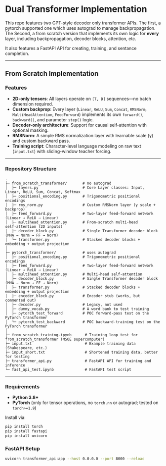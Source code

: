 # Dual Transformer Implementation
This repo features two GPT-style decoder only transformer APIs. The first, a pytorch supported one which uses autograd to manage backpropagation. The Second, a from scratch version that implements its own logic for **every** layer, including backpropagation, decoder blocks, attention, etc.

It also features a FastAPI API for creating, training, and sentance completion.

---
## From Scratch Implementation
### Features

- **2D-only tensors**: All layers operate on `[T, D]` sequences—no batch dimension required.  
- **Custom backprop**: Every layer (`Linear`, `ReLU`, `Sum`, `Concat`, `RMSNorm`, `MultiHeadAttention`, `FeedForward`) implements its own `forward()`, `backward()`, and parameter `step()` logic.  
- **Decoder-only architecture**: Support for causal self-attention with optional masking.  
- **RMSNorm**: A simple RMS normalization layer with learnable scale (γ) and custom backward pass.  
- **Training script**: Character-level language modeling on raw text (`input.txt`) with sliding-window teacher forcing.

---

### Repository Structure
```
.
├─ from_scratch_transformer/       # no autograd
│  ├─ layers.py                    # Core Layer classes: Input, Linear, ReLU, Sum, Concat, Softmax
│  ├─ positional_encoding.py       # Trigonometric positional encodings
│  ├─ rms_norm.py                  # Custom RMSNorm layer (γ scale + backprop)
│  ├─ feed_forward.py              # Two‑layer feed‑forward network (Linear → ReLU → Linear)
│  ├─ multihead_attention.py       # From‑scratch multi‑head self‑attention (2D inputs)
│  ├─ decoder_block.py             # Single Transformer decoder block (MHA → Norm → FF → Norm)
│  └─ transformer.py               # Stacked decoder blocks + embedding + output projection
│
├─ pytorch_transformer/            # uses autograd
│  ├─ positional_encoding.py       # Trigonometric positional encodings
│  ├─ feed_forward.py              # Two‑layer feed‑forward network (Linear → ReLU → Linear)
│  ├─ multihead_attention.py       # Multi‑head self‑attention
│  ├─ decoder_block.py             # Single Transformer decoder block (MHA → Norm → FF → Norm)
│  ├─ transformer.py               # Stacked decoder blocks + embedding + output projection
│  ├─ encoder_block.py             # Encoder stub (works, but commented out)
│  ├─ decoder.py                   # Legacy, not used
│  ├─ dummy_vocab.py               # A word bank to test training
│  ├─ pytorch_test_forward         # POC forward‑pass test on the PyTorch transformer
│  └─ pytorch_test_backward        # POC backward‑training test on the PyTorch transformer
│
├─ from_scratch_training.ipynb      # Training loop test for from_scratch_transformer (MSOE supercomputer)
├─ input.txt                        # Example training data (Shakespeare, etc.)
├─ input_short.txt                  # Shortened training data, better for testing
├─ transformer_api.py               # FastAPI API for training and inference
└─ fast_api_test.ipynb              # FastAPI test script
```
---


### Requirements

- **Python 3.8+**  
- **PyTorch** (only for tensor operations, no `torch.nn` or autograd; tested on `torch>=1.9`)

Install via:

```bash
pip install torch
pip install fastapi
pip install uvicorn
```

### FastAPI Setup
```bash
uvicorn transformer_api:app --host 0.0.0.0 --port 8000 --reload
